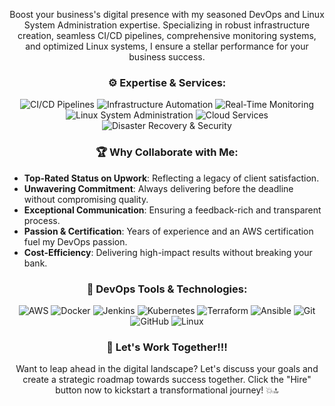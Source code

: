 
<p align="center">
  Boost your business's digital presence with my seasoned DevOps and Linux System Administration expertise. Specializing in robust infrastructure creation, seamless CI/CD pipelines, comprehensive monitoring systems, and optimized Linux systems, I ensure a stellar performance for your business success.
</p>

<h3 align="center">⚙️ Expertise & Services:</h3>

<p align="center">
  <img src="https://img.shields.io/badge/-CI/CD_Pipelines-48C1B7?style=for-the-badge" alt="CI/CD Pipelines"/>
  <img src="https://img.shields.io/badge/-Infrastructure_Automation-8CD814?style=for-the-badge" alt="Infrastructure Automation"/>
  <img src="https://img.shields.io/badge/-Real_Time_Monitoring-14B5D8?style=for-the-badge" alt="Real-Time Monitoring"/>
  <img src="https://img.shields.io/badge/-Linux_System_Administration-FCC624?logo=linux&logoColor=black&style=for-the-badge" alt="Linux System Administration"/>
  <img src="https://img.shields.io/badge/-Cloud_Services-4285F4?logo=google-cloud&logoColor=white&style=for-the-badge" alt="Cloud Services"/>
  <img src="https://img.shields.io/badge/-Disaster_Recovery_%26_Security-EB4E20?style=for-the-badge" alt="Disaster Recovery & Security"/>
</p>

<h3 align="center">🏆 Why Collaborate with Me:</h3>

- **Top-Rated Status on Upwork**: Reflecting a legacy of client satisfaction.
- **Unwavering Commitment**: Always delivering before the deadline without compromising quality.
- **Exceptional Communication**: Ensuring a feedback-rich and transparent process.
- **Passion & Certification**: Years of experience and an AWS certification fuel my DevOps passion.
- **Cost-Efficiency**: Delivering high-impact results without breaking your bank.

<h3 align="center">🔧 DevOps Tools & Technologies:</h3>

<p align="center">
  <img src="https://img.shields.io/badge/-AWS-232F3E?logo=amazon-aws&logoColor=white&style=for-the-badge" alt="AWS"/>
  <img src="https://img.shields.io/badge/-Docker-2496ED?logo=docker&logoColor=white&style=for-the-badge" alt="Docker"/>
  <img src="https://img.shields.io/badge/-Jenkins-D24939?logo=jenkins&logoColor=white&style=for-the-badge" alt="Jenkins"/>
  <img src="https://img.shields.io/badge/-Kubernetes-326CE5?logo=kubernetes&logoColor=white&style=for-the-badge" alt="Kubernetes"/>
  <img src="https://img.shields.io/badge/-Terraform-623CE4?logo=terraform&logoColor=white&style=for-the-badge" alt="Terraform"/>
  <img src="https://img.shields.io/badge/-Ansible-EE0000?logo=ansible&logoColor=white&style=for-the-badge" alt="Ansible"/>
  <img src="https://img.shields.io/badge/-Git-F05032?logo=git&logoColor=white&style=for-the-badge" alt="Git"/>
  <img src="https://img.shields.io/badge/-GitHub-181717?logo=github&logoColor=white&style=for-the-badge" alt="GitHub"/>
  <img src="https://img.shields.io/badge/-Linux-FCC624?logo=linux&logoColor=black&style=for-the-badge" alt="Linux"/>
</p>

<h3 align="center">🤝 Let's Work Together!!!</h3>

<p align="center">
  Want to leap ahead in the digital landscape? Let's discuss your goals and create a strategic roadmap towards success together. Click the "Hire" button now to kickstart a transformational journey! 💥🔝
</p>
